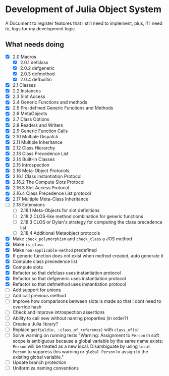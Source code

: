 # Development of Julia Object System

A Document to register features that I still need to implement, plus, if I need to, logs for my development logic

## What needs doing

- [x] 2.0 Macros
  - [x] 2.0.1 defclass
  - [x] 2.0.2 defgeneric
  - [x] 2.0.3 defmethod
  - [x] 2.0.4 defbuiltin
- [x] 2.1 Classes
- [x] 2.2 Instances
- [x] 2.3 Slot Access
- [x] 2.4 Generic Functions and methods
- [x] 2.5 Pre-defined Generic Functions and Methods
- [x] 2.6 MetaObjects
- [x] 2.7 Class Options
- [x] 2.8 Readers and Writers
- [x] 2.9 Generic Function Calls
- [x] 2.10 Multiple Dispatch
- [x] 2.11 Multiple Inheritance
- [x] 2.12 Class Hierarchy
- [x] 2.13 Class Precedence List
- [x] 2.14 Built-In Classes
- [x] 2.15 Introspection
- [x] 2.16 Meta-Object Protocols
- [x] 2.16.1 Class Instantiation Protocol
- [x] 2.16.2 The Compute Slots Protocol
- [x] 2.16.3 Slot Access Protocol
- [x] 2.16.4 Class Precedence List protocol
- [x] 2.17 Multiple Meta-Class Inheritance
- [ ] 2.18 Extensions
  - [ ] 2.18.1 Meta-Objects for slot definitions
  - [ ] 2.18.2 CLOS-like method combination for generic functions
  - [ ] 2.18.3 CLOS or Dylan's strategy for computing the class precedence list
  - [ ] 2.18.4 Additional Metaobject protocols
- [x] Make `check_polymorphism` and `check_class` a JOS method
- [x] Make `is_class`
- [x] Make `non-applicable-method` predefined
- [x] If generic function does not exist when method created, auto generate it
- [x] Compute class precedence list
- [x] Compute slots
- [x] Refactor so that defclass uses instantiation protocol
- [x] Refactor so that defgeneric uses instantiation protocol
- [x] Refactor so that defmethod uses instantiation protocol
- [ ] Add support for unions
- [ ] Add call previous method
- [ ] Improve how comparisons between slots is made so that I dont need to override hash
- [ ] Check and Improve introspection assertions
- [ ] Ability to call new without naming properties (in order?)
- [ ] Create a Julia library?
- [ ] Replace `getfield(o, :class_of_reference)` with `class_of(o)`
- [ ] Solve warning on running tests "Warning: Assignment to `Person` in soft scope is ambiguous because a global variable by the same name exists: `Person` will be treated as a new local. Disambiguate by using `local Person` to suppress this warning or `global Person` to assign to the existing global variable."
- [ ] Update branch protection
- [ ] Uniformize naming conventions
